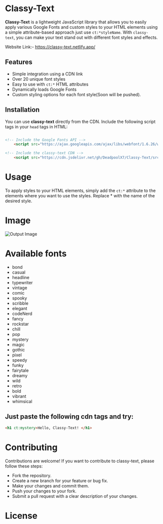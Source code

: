 # Classy-Text

**Classy-Text** is a lightweight JavaScript library that allows you to easily apply various Google Fonts and custom styles to your HTML elements using a simple attribute-based approach just use `ct:*styleName`. With `classy-text`, you can make your text stand out with different font styles and effects.

Website Link:- https://classy-text.netlify.app/

## Features

- Simple integration using a CDN link
- Over 20 unique font styles
- Easy to use with `ct:*` HTML attributes
- Dynamically loads Google Fonts
- Custom styling options for each font style(Soon will be pushed).

## Installation

You can use **classy-text** directly from the CDN. Include the following script tags in your `head` tags in HTML:

```html

<!-- Include the Google Fonts API -->
    <script src="https://ajax.googleapis.com/ajax/libs/webfont/1.6.26/webfont.js"></script> 

<!-- Include the classy-text CDN -->
    <script src="https://cdn.jsdelivr.net/gh/DeadpoolX7/Classy-Text/src/classy-text.js"></script>

```

# Usage
To apply styles to your HTML elements, simply add the `ct:*` attribute to the elements where you want to use the styles. Replace * with the name of the desired style.

# Image
![Output Image]("https://drive.google.com/file/d/1C98sP_0w3UzH1eJj3uQue0-ddkbHQogF/view?usp=sharing")


# Available fonts
* bond
* casual
* headline
* typewriter
* vintage
* comic
* spooky
* scribble
* elegant
* codeNerd
* fancy
* rockstar
* chill
* pop
* mystery
* magic
* gothic
* pixel
* speedy
* funky
* fairytale
* dreamy
* wild
* retro
* bold
* vibrant
* whimsical

## Just paste the following cdn tags and try:
```html
<h1 ct:mystery>Hello, Classy-Text! </h1>
```

# Contributing
Contributions are welcome! If you want to contribute to classy-text, please follow these steps:

* Fork the repository.
* Create a new branch for your feature or bug fix.
* Make your changes and commit them.
* Push your changes to your fork.
* Submit a pull request with a clear description of your changes.

# License

